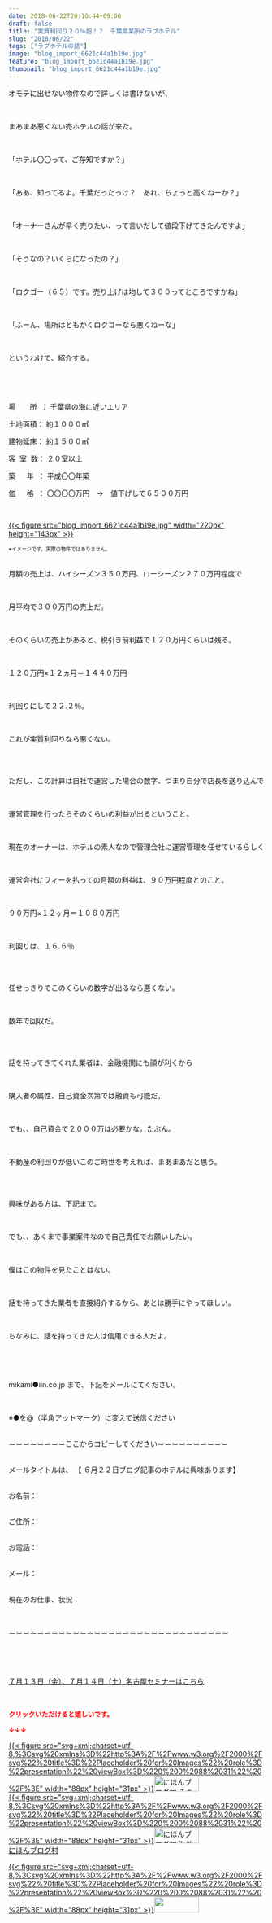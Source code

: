 ```yaml
---
date: 2018-06-22T20:10:44+09:00
draft: false
title: "実質利回り２０％超！？　千葉県某所のラブホテル"
slug: "2018/06/22"
tags: ["ラブホテルの話"]
image: "blog_import_6621c44a1b19e.jpg"
feature: "blog_import_6621c44a1b19e.jpg"
thumbnail: "blog_import_6621c44a1b19e.jpg"
---
```

<p>オモテに出せない物件なので詳しくは書けないが、</p><p> </p><p>まあまあ悪くない売ホテルの話が来た。</p><p> </p><p>「ホテル〇〇って、ご存知ですか？」</p><p> </p><p>「ああ、知ってるよ。千葉だったっけ？　あれ、ちょっと高くねーか？」</p><p> </p><p>「オーナーさんが早く売りたい、って言いだして値段下げてきたんですよ」</p><p> </p><p>「そうなの？いくらになったの？」</p><p> </p><p>「ロクゴー（６５）です。売り上げは均して３００ってところですかね」</p><p> </p><p>「ふーん、場所はともかくロクゴーなら悪くねーな」</p><p> </p><p>というわけで、紹介する。</p><p> </p><p> </p><p>場　　所  ： 千葉県の海に近いエリア</p><p>土地面積： 約１０００㎡</p><p>建物延床： 約１５００㎡</p><p>客  室  数： ２０室以上</p><p>築  　年  ： 平成〇〇年築</p><p>価　  格  ： 〇〇〇〇万円　→　値下げして６５００万円</p><p> </p><p><a href="blog_import_6621c44a1b19e.jpg">{{< figure src="blog_import_6621c44a1b19e.jpg" width="220px" height="143px" >}}</a></p><p><span style="font-size: 0.7em;">※イメージです。実際の物件ではありません。</span></p><p><br/>月額の売上は、ハイシーズン３５０万円、ローシーズン２７０万円程度で</p><p> </p><p>月平均で３００万円の売上だ。</p><p> </p><p>そのくらいの売上があると、税引き前利益で１２０万円くらいは残る。</p><p> </p><p>１２０万円×１２ヵ月＝１４４０万円　</p><p> </p><p>利回りにして２２.２％。</p><p> </p><p>これが実質利回りなら悪くない。</p><p> </p><p><br/>ただし、この計算は自社で運営した場合の数字、つまり自分で店長を送り込んで</p><p> </p><p>運営管理を行ったらそのくらいの利益が出るということ。</p><p> </p><p>現在のオーナーは、ホテルの素人なので管理会社に運営管理を任せているらしく</p><p> </p><p>運営会社にフィーを払っての月額の利益は、９０万円程度とのこと。</p><p> </p><p>９０万円×１２ヶ月＝１０８０万円</p><p> </p><p>利回りは、１６.６％</p><p> </p><p><br/>任せっきりでこのくらいの数字が出るなら悪くない。</p><p> </p><p>数年で回収だ。</p><p> </p><p><br/>話を持ってきてくれた業者は、金融機関にも顔が利くから</p><p> </p><p>購入者の属性、自己資金次第では融資も可能だ。</p><p> </p><p>でも、、自己資金で２０００万は必要かな。たぶん。</p><p> </p><p>不動産の利回りが低いこのご時世を考えれば、まあまあだと思う。</p><p> </p><p><br/>興味がある方は、下記まで。</p><p> </p><p>でも、、あくまで事業案件なので自己責任でお願いしたい。</p><p> </p><p>僕はこの物件を見たことはない。</p><p> </p><p>話を持ってきた業者を直接紹介するから、あとは勝手にやってほしい。</p><p> </p><p>ちなみに、話を持ってきた人は信用できる人だよ。</p><p> </p><p> </p><p>mikami●iin.co.jp まで、下記をメールにてください。</p><p> </p><p>※●を@（半角アットマーク）に変えて送信ください</p><p><br/>＝＝＝＝＝＝＝＝ここからコピーしてください＝＝＝＝＝＝＝＝＝＝</p><p><br/>メールタイトルは、 【 ６月２２日ブログ記事のホテルに興味あります】</p><p><br/>お名前：</p><p><br/>ご住所：</p><p><br/>お電話：</p><p><br/>メール：</p><p><br/>現在のお仕事、状況：</p><p> </p><p>＝＝＝＝＝＝＝＝＝＝＝＝＝＝＝＝＝＝＝＝＝＝＝＝＝＝＝＝＝＝＝</p><p> </p><p> </p><p><a href="https://ameblo.jp/baliclub/entry-12382733710.html" target="_blank">７月１３日（金）、７月１４日（土）名古屋セミナーはこちら</a></p><p> </p><p><font color="#ff0000" size="2"><strong>クリックいただけると嬉しいです。</strong></font></p><p><font color="#ff0000" size="2"><strong>↓↓↓</strong></font></p><p><a href="ranking.html?p_cid=01260127" id="&amp;blogmura_banner" target="_blank">{{< figure src="svg+xml;charset=utf-8,%3Csvg%20xmlns%3D%22http%3A%2F%2Fwww.w3.org%2F2000%2Fsvg%22%20title%3D%22Placeholder%20for%20Images%22%20role%3D%22presentation%22%20viewBox%3D%220%200%2088%2031%22%20%2F%3E" width="88px" height="31px" >}}<noscript><img alt="にほんブログ村 その他生活ブログ 不動産投資へ" border="0" height="31" src="https://img-proxy.blog-video.jp/images?url=http%3A%2F%2Flife.blogmura.com%2Fhudousantoushi%2Fimg%2Fhudousantoushi88_31.gif" width="88"></noscript></a><br/><a href="ranking.html?p_cid=01260127" target="_blank">{{< figure src="svg+xml;charset=utf-8,%3Csvg%20xmlns%3D%22http%3A%2F%2Fwww.w3.org%2F2000%2Fsvg%22%20title%3D%22Placeholder%20for%20Images%22%20role%3D%22presentation%22%20viewBox%3D%220%200%2088%2031%22%20%2F%3E" width="88px" height="31px" >}}<noscript><img alt="にほんブログ村 海外生活ブログ バリ島情報へ" border="0" height="31" src="https://img-proxy.blog-video.jp/images?url=http%3A%2F%2Foverseas.blogmura.com%2Fbali%2Fimg%2Fbali88_31.gif" width="88"></noscript></a><br/><a href="ranking.html?p_cid=01260127" target="_blank">にほんブログ村</a></p><p><a href="link.php?1804582" title="人気ブログランキングへ">{{< figure src="svg+xml;charset=utf-8,%3Csvg%20xmlns%3D%22http%3A%2F%2Fwww.w3.org%2F2000%2Fsvg%22%20title%3D%22Placeholder%20for%20Images%22%20role%3D%22presentation%22%20viewBox%3D%220%200%2088%2031%22%20%2F%3E" width="88px" height="31px" >}}<noscript><img border="0" height="31" src="https://blog.with2.net/img/banner/banner_22.gif" width="88"></noscript></a></p><p> </p>

